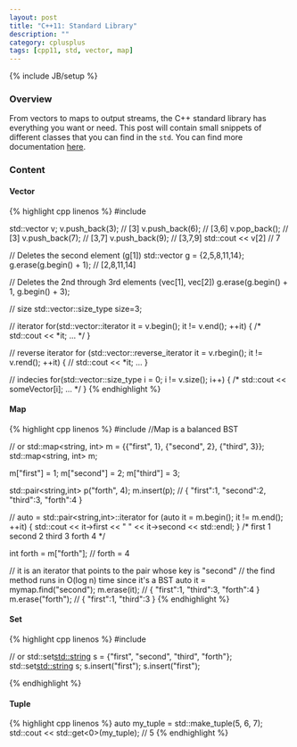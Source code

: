 ```yaml
---
layout: post
title: "C++11: Standard Library"
description: ""
category: cplusplus
tags: [cpp11, std, vector, map]
---
```

{% include JB/setup %}

<!-- Overview -->
<h3>Overview</h3>

From vectors to maps to output streams, the C++ standard library has everything you want or need. This post will contain small snippets of different classes that you can find in the `std`. You can find more documentation [here](http://www.cplusplus.com/reference/).

<!-- Content -->
<h3>Content</h3>

<!-- Vector -->
<h4>Vector</h4>

<!-- Code _______________________________________-->
{% highlight cpp linenos %}
#include <vector>

std::vector<int> v;
v.push_back(3);   // [3]
v.push_back(6);   // [3,6]
v.pop_back();     // [3]
v.push_back(7);   // [3,7]
v.push_back(9);   // [3,7,9]
std::cout << v[2] // 7

// Deletes the second element (g[1])
std::vector<int> g = {2,5,8,11,14};
g.erase(g.begin() + 1); // [2,8,11,14]

// Deletes the 2nd through 3rd elements (vec[1], vec[2])
g.erase(g.begin() + 1, g.begin() + 3);

// size
std::vector<int>::size_type size=3;

// iterator
for(std::vector<int>::iterator it = v.begin(); it != v.end(); ++it) {
    /* std::cout << *it; ... */
}

// reverse iterator
for (std::vector<int>::reverse_iterator it = v.rbegin(); it != v.rend(); ++it) {
    // std::cout << *it; ...
}

// indecies
for(std::vector<int>::size_type i = 0; i != v.size(); i++) {
    /* std::cout << someVector[i]; ... */
}
{% endhighlight %}
<!-- /Code ^^^^^^^^^^^^^^^^^^^^^^^^^^^^^^^^^^^^^^-->


<!-- Map -->
<h4>Map</h4>

<!-- Code _______________________________________-->
{% highlight cpp linenos %}
#include <map>
//Map is a balanced BST

// or std::map<string, int> m = {{"first", 1}, {"second", 2}, {"third", 3}};
std::map<string, int> m;

m["first"] = 1;
m["second"] = 2;
m["third"] = 3;

std::pair<string,int> p("forth", 4);
m.insert(p); // { "first":1, "second":2, "third":3, "forth":4 }

// auto = std::pair<string,int>::iterator
for (auto it = m.begin(); it != m.end(); ++it) {
    std::cout << it->first << " " << it->second << std::endl;
}
/*
first 1
second 2
third 3
forth 4
*/

int forth = m["forth"];
// forth = 4

// it is an iterator that points to the pair whose key is "second"
// the find method runs in O(log n) time since it's a BST
auto it = mymap.find("second");
m.erase(it);        // { "first":1, "third":3, "forth":4 }
m.erase("forth");   // { "first":1, "third":3 }
{% endhighlight %}
<!-- /Code ^^^^^^^^^^^^^^^^^^^^^^^^^^^^^^^^^^^^^^-->


<!-- Set -->
<h4>Set</h4>

<!-- Code _______________________________________-->
{% highlight cpp linenos %}
#include <set> 

// or std::set<std::string> s = {"first", "second", "third", "forth"};
std::set<std::string> s;
s.insert("first");
s.insert("first");


{% endhighlight %}
<!-- /Code ^^^^^^^^^^^^^^^^^^^^^^^^^^^^^^^^^^^^^^-->


<!-- Tuple -->
<h4>Tuple</h4>

<!-- Code _______________________________________-->
{% highlight cpp linenos %}
auto my_tuple = std::make_tuple(5, 6, 7);
std::cout << std::get<0>(my_tuple); // 5
{% endhighlight %}
<!-- /Code ^^^^^^^^^^^^^^^^^^^^^^^^^^^^^^^^^^^^^^-->
